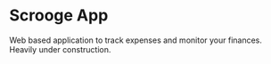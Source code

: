 # Scrooge App

Web based application to track expenses and monitor your finances. Heavily under construction.
